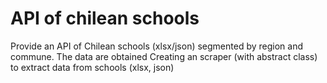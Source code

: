 # API of chilean schools
Provide an API of Chilean schools (xlsx/json) segmented by region and commune.
The data are obtained Creating an scraper (with abstract class) to extract data from schools (xlsx, json)
